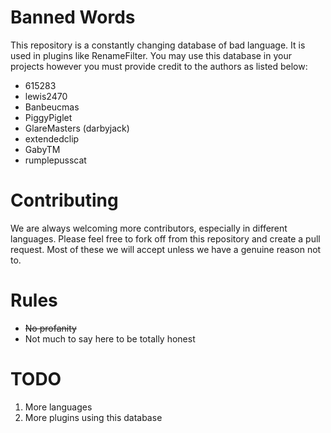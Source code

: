 # Banned Words
This repository is a constantly changing database of bad language. It is used in plugins like RenameFilter. You may use this database in your projects however you must provide credit to the authors as listed below:
* 615283
* lewis2470
* Banbeucmas
* PiggyPiglet
* GlareMasters (darbyjack)
* extendedclip
* GabyTM
* rumplepusscat

# Contributing
We are always welcoming more contributors, especially in different languages. Please feel free to fork off from this repository and create a pull request. Most of these we will accept unless we have a genuine reason not to.

# Rules
* ~~No profanity~~
* Not much to say here to be totally honest

# TODO
1. More languages
2. More plugins using this database
